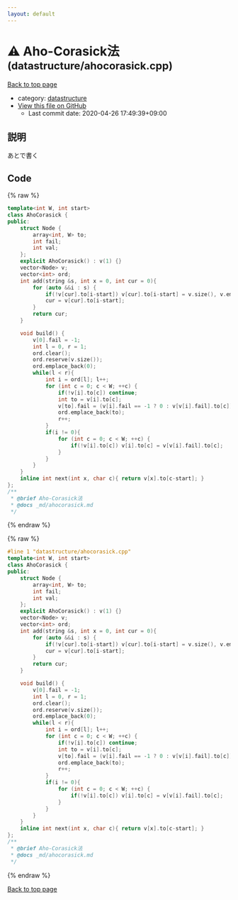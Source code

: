 ```yaml
---
layout: default
---
```


<!-- mathjax config similar to math.stackexchange -->
<script type="text/javascript" async
  src="https://cdnjs.cloudflare.com/ajax/libs/mathjax/2.7.5/MathJax.js?config=TeX-MML-AM_CHTML">
</script>
<script type="text/x-mathjax-config">
  MathJax.Hub.Config({
    TeX: { equationNumbers: { autoNumber: "AMS" }},
    tex2jax: {
      inlineMath: [ ['$','$'] ],
      processEscapes: true
    },
    "HTML-CSS": { matchFontHeight: false },
    displayAlign: "left",
    displayIndent: "2em"
  });
</script>

<script type="text/javascript" src="https://cdnjs.cloudflare.com/ajax/libs/jquery/3.4.1/jquery.min.js"></script>
<script src="https://cdn.jsdelivr.net/npm/jquery-balloon-js@1.1.2/jquery.balloon.min.js" integrity="sha256-ZEYs9VrgAeNuPvs15E39OsyOJaIkXEEt10fzxJ20+2I=" crossorigin="anonymous"></script>
<script type="text/javascript" src="../../assets/js/copy-button.js"></script>
<link rel="stylesheet" href="../../assets/css/copy-button.css" />


# :warning: Aho-Corasick法 <small>(datastructure/ahocorasick.cpp)</small>

<a href="../../index.html">Back to top page</a>

* category: <a href="../../index.html#8dc87745f885a4cc532acd7b15b8b5fe">datastructure</a>
* <a href="{{ site.github.repository_url }}/blob/master/datastructure/ahocorasick.cpp">View this file on GitHub</a>
    - Last commit date: 2020-04-26 17:49:39+09:00




## 説明
あとで書く

## Code

<a id="unbundled"></a>
{% raw %}
```cpp
template<int W, int start>
class AhoCorasick {
public:
    struct Node {
        array<int, W> to;
        int fail;
        int val;
    };
    explicit AhoCorasick() : v(1) {}
    vector<Node> v;
    vector<int> ord;
    int add(string &s, int x = 0, int cur = 0){
        for (auto &&i : s) {
            if(!v[cur].to[i-start]) v[cur].to[i-start] = v.size(), v.emplace_back();
            cur = v[cur].to[i-start];
        }
        return cur;
    }

    void build() {
        v[0].fail = -1;
        int l = 0, r = 1;
        ord.clear();
        ord.reserve(v.size());
        ord.emplace_back(0);
        while(l < r){
            int i = ord[l]; l++;
            for (int c = 0; c < W; ++c) {
                if(!v[i].to[c]) continue;
                int to = v[i].to[c];
                v[to].fail = (v[i].fail == -1 ? 0 : v[v[i].fail].to[c]);
                ord.emplace_back(to);
                r++;
            }
            if(i != 0){
                for (int c = 0; c < W; ++c) {
                    if(!v[i].to[c]) v[i].to[c] = v[v[i].fail].to[c];
                }
            }
        }
    }
    inline int next(int x, char c){ return v[x].to[c-start]; }
};
/**
 * @brief Aho-Corasick法
 * @docs _md/ahocorasick.md
 */
```
{% endraw %}

<a id="bundled"></a>
{% raw %}
```cpp
#line 1 "datastructure/ahocorasick.cpp"
template<int W, int start>
class AhoCorasick {
public:
    struct Node {
        array<int, W> to;
        int fail;
        int val;
    };
    explicit AhoCorasick() : v(1) {}
    vector<Node> v;
    vector<int> ord;
    int add(string &s, int x = 0, int cur = 0){
        for (auto &&i : s) {
            if(!v[cur].to[i-start]) v[cur].to[i-start] = v.size(), v.emplace_back();
            cur = v[cur].to[i-start];
        }
        return cur;
    }

    void build() {
        v[0].fail = -1;
        int l = 0, r = 1;
        ord.clear();
        ord.reserve(v.size());
        ord.emplace_back(0);
        while(l < r){
            int i = ord[l]; l++;
            for (int c = 0; c < W; ++c) {
                if(!v[i].to[c]) continue;
                int to = v[i].to[c];
                v[to].fail = (v[i].fail == -1 ? 0 : v[v[i].fail].to[c]);
                ord.emplace_back(to);
                r++;
            }
            if(i != 0){
                for (int c = 0; c < W; ++c) {
                    if(!v[i].to[c]) v[i].to[c] = v[v[i].fail].to[c];
                }
            }
        }
    }
    inline int next(int x, char c){ return v[x].to[c-start]; }
};
/**
 * @brief Aho-Corasick法
 * @docs _md/ahocorasick.md
 */

```
{% endraw %}

<a href="../../index.html">Back to top page</a>

